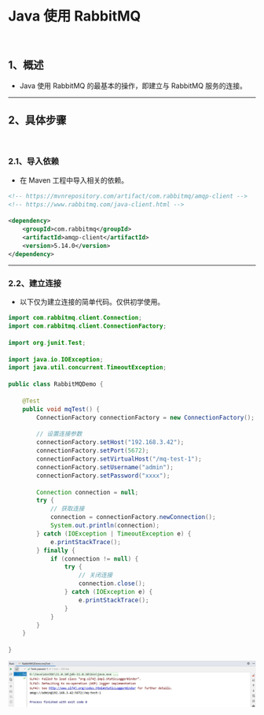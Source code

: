 # Java 使用 RabbitMQ

<br/>

## 1、概述

- Java 使用 RabbitMQ 的最基本的操作，即建立与 RabbitMQ 服务的连接。

---

## 2、具体步骤

<br/>

### 2.1、导入依赖

- 在 Maven 工程中导入相关的依赖。



```xml
<!-- https://mvnrepository.com/artifact/com.rabbitmq/amqp-client -->
<!-- https://www.rabbitmq.com/java-client.html -->

<dependency>
    <groupId>com.rabbitmq</groupId>
    <artifactId>amqp-client</artifactId>
    <version>5.14.0</version>
</dependency>
```



---

### 2.2、建立连接

- 以下仅为建立连接的简单代码。仅供初学使用。



```java
import com.rabbitmq.client.Connection;
import com.rabbitmq.client.ConnectionFactory;

import org.junit.Test;

import java.io.IOException;
import java.util.concurrent.TimeoutException;

public class RabbitMQDemo {

    @Test
    public void mqTest() {
        ConnectionFactory connectionFactory = new ConnectionFactory();

        // 设置连接参数
        connectionFactory.setHost("192.168.3.42");
        connectionFactory.setPort(5672);
        connectionFactory.setVirtualHost("/mq-test-1");
        connectionFactory.setUsername("admin");
        connectionFactory.setPassword("xxxx");

        Connection connection = null;
        try {
            // 获取连接
            connection = connectionFactory.newConnection();
            System.out.println(connection);
        } catch (IOException | TimeoutException e) {
            e.printStackTrace();
        } finally {
            if (connection != null) {
                try {
                    // 关闭连接
                    connection.close();
                } catch (IOException e) {
                    e.printStackTrace();
                }
            }
        }
    }

}
```



![1](97558ecf-c73d-432b-8d9d-040032e4ae8e/1.jpg)

